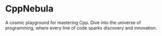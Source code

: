 # CppNebula
A cosmic playground for mastering Cpp. Dive into the universe of programming, where every line of code sparks discovery and innovation.
